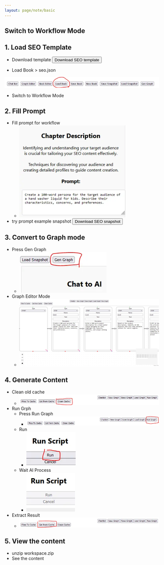 ```yaml
---
layout: page/note/basic
---
```



## Switch to Workflow Mode 

## 1. Load SEO Template

* Download template
<button class="download-btn" data-url="https://raw.githubusercontent.com/HierarchyChatBot/examples/main/SEO%20simple/seo.json">Download SEO template</button>

* Load Book > seo.json
<img src="./images/button loadbook.webp">

* Switch to Workflow Mode

## 2. Fill Prompt

* Fill prompt for workflow
  * <img src="./images/workflow fill.webp" height="300">
* try prompt example snapshot
<button class="download-btn" data-url="https://raw.githubusercontent.com/HierarchyChatBot/examples/main/SEO%20simple/seo_snapshot.json">Download SEO snapshot</button>

## 3. Convert to Graph mode

* Press Gen Graph
  * <img src="./images/workflow gen.webp">
* Graph Editor Mode
  * <img src="./images/workflow graph.webp">


## 4. Generate Content
* Clean old cache
  * <img src="./images/workflow clean.webp">
* Run Grph
  * Press Run Graph
    * <img src="./images/workflow run.webp">
  * Run
    * <img src="./images/workflow start run.webp">
  * Wait AI Process
    * <img src="./images/workflow wait run.webp">
* Extract Result
  * <img src="./images/workflow download.webp">

## 5. View the content
* unzip workspace.zip
* See the content

<script src="{{ '/assets/js/download-btn.js' | relative_url }}"></script>
